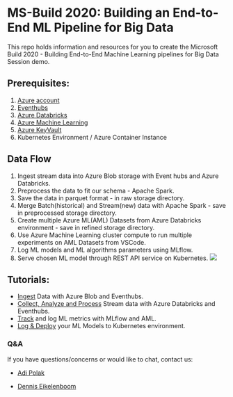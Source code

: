 
# MS-Build 2020: Building an End-to-End ML Pipeline for Big Data​

This repo holds information and resources for you to create the Microsoft Build 2020 - Building End-to-End Machine Learning pipelines for Big Data Session demo.


## Prerequisites:
1. [Azure account](https://azure.microsoft.com/en-us/free?WT.mc_id=build2020_ca-AML_presentation-adpolak)
2. [Eventhubs](https://docs.microsoft.com/en-us/azure/event-hubs/event-hubs-create?WT.mc_id=build2020_ca-AML_presentation-adpolak)
3. [Azure Databricks](https://docs.microsoft.com/en-us/azure/azure-databricks/quickstart-create-databricks-workspace-portal?WT.mc_id=build2020_ca-AML_presentation-adpolak)
4. [Azure Machine Learning](https://docs.microsoft.com/en-us/azure/machine-learning/tutorial-1st-experiment-sdk-setup?WT.mc_id=build2020_ca-AML_presentation-adpolak)
5. [Azure KeyVault](https://docs.microsoft.com/en-us/azure/key-vault/secrets/quick-create-portal?WT.mc_id=build2020_ca-AML_presentation-adpolak)
6. Kubernetes Environment / Azure Container Instance



## Data Flow
1. Ingest stream data into Azure Blob storage with Event hubs and Azure Databricks.
2. Preprocess the data to fit our schema - Apache Spark.
3. Save the data in parquet format - in raw storage directory.
4. Merge Batch(historical) and Stream(new) data with Apache Spark - save in preprocessed storage directory.
5. Create multiple Azure ML(AML) Datasets from Azure Databricks environment - save in refined storage directory.
6. Use Azure Machine Learning cluster compute to run multiple experiments on AML Datasets from VSCode.
7. Log ML models and ML algorithms parameters using MLflow.
8. Serve chosen ML model through REST API service on Kubernetes. 
![](/../ms-build-e2e-ml-bigdata/images/diagram.jpg)

## Tutorials:
* [Ingest]((https://dev.to/adipolak/simple-data-ingestion-tutorial-with-yahoo-finance-api-and-python-2m6e)) Data with Azure Blob and Eventhubs.
* [Collect, Analyze and Process](https://docs.microsoft.com/en-us/azure/azure-databricks/databricks-sentiment-analysis-cognitive-services?WT.mc_id=build2020_ca-AML_presentation-adpolak) Stream data with Azure Databricks and Eventhubs.
* [Track](https://docs.microsoft.com/en-us/azure/machine-learning/how-to-use-mlflow?WT.mc_id=build2020_ca-AML_presentation-adpolak) and log ML metrics with MLflow and AML.
* [Log & Deploy](https://docs.microsoft.com/en-us/azure/machine-learning/how-to-deploy-and-where?WT.mc_id=build2020_ca-AML_presentation-adpolak) your ML Models to Kubernetes environment.



### Q&A
If you have questions/concerns or would like to chat, contact us:

* [Adi Polak](https://twitter.com/AdiPolak)

* [Dennis Eikelenboom](https://www.linkedin.com/in/denniseikelenboom/)
